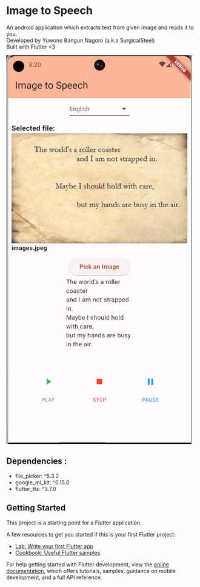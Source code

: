 # Image to Speech

An android application which extracts text from given image and reads it to you.  
Developed by Yuwono Bangun Nagoro (a.k.a SurgicalSteel)  
Built with Flutter <3  

![Image to Speech](https://github.com/SurgicalSteel/image-to-speech/blob/main/Screenshot%202023-06-03%20at%2008.20.59.png "Image to Speech")

## Dependencies :
- file_picker: ^5.3.2
- google_ml_kit: ^0.15.0
- flutter_tts: ^3.7.0

## Getting Started

This project is a starting point for a Flutter application.

A few resources to get you started if this is your first Flutter project:

- [Lab: Write your first Flutter app](https://docs.flutter.dev/get-started/codelab)
- [Cookbook: Useful Flutter samples](https://docs.flutter.dev/cookbook)

For help getting started with Flutter development, view the
[online documentation](https://docs.flutter.dev/), which offers tutorials,
samples, guidance on mobile development, and a full API reference.
